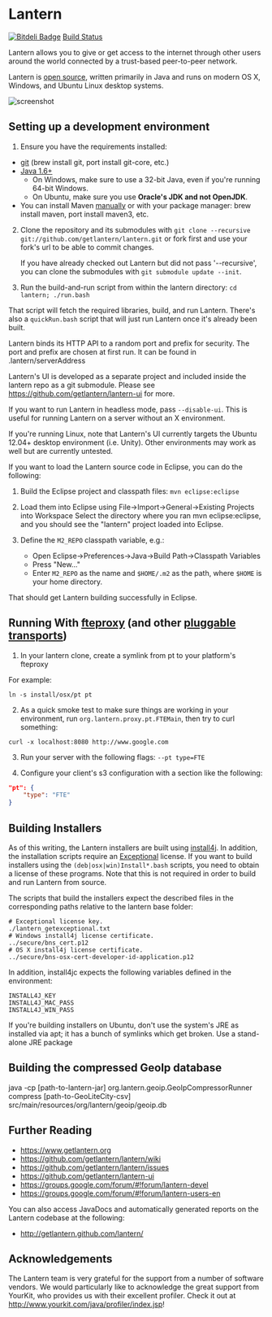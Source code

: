 Lantern 
=======

[![Bitdeli Badge](https://d2weczhvl823v0.cloudfront.net/getlantern/lantern/trend.png)](https://bitdeli.com/free "Bitdeli Badge")
[Build Status](https://getlantern.atlassian.net/builds/browse/LAN-TEST1)

Lantern allows you to give or get access to the internet through other users
around the world connected by a trust-based peer-to-peer network.

Lantern is [open source](COPYING), written primarily in Java and runs on modern OS X, Windows, and
Ubuntu Linux desktop systems.

![screenshot](https://raw.github.com/getlantern/lantern-ui/master/screenshots/vis.gif)


## Setting up a development environment

1. Ensure you have the requirements installed:
  * [git](http://git-scm.com/) (brew install git, port install git-core, etc.)
  * [Java 1.6+](http://www.oracle.com/technetwork/java/javase/downloads/index.html)
      * On Windows, make sure to use a 32-bit Java, even if you're running
        64-bit Windows.
      * On Ubuntu, make sure you use **Oracle's JDK and not OpenJDK**.
  * You can install Maven [manually](http://maven.apache.org/download.html) or
    with your package manager: brew install maven, port install maven3, etc.

2. Clone the repository and its submodules with
   `git clone --recursive git://github.com/getlantern/lantern.git`
   or fork first and use your fork's url to be able to commit changes.

   If you have already checked out Lantern but did not pass '--recursive',
   you can clone the submodules with `git submodule update --init`.
 
3. Run the build-and-run script from within the lantern directory:
   `cd lantern; ./run.bash`

That script will fetch the required libraries, build, and
run Lantern. There's also a `quickRun.bash` script that will just run Lantern
once it's already been built.

Lantern binds its HTTP API to a random port and prefix for
security. The port and prefix are chosen at first run.  It can be
found in .lantern/serverAddress

Lantern's UI is developed as a separate project and included inside the lantern
repo as a git submodule. Please see https://github.com/getlantern/lantern-ui
for more.

If you want to run Lantern in headless mode, pass `--disable-ui`. This
is useful for running Lantern on a server without an X environment.

If you're running Linux, note that Lantern's UI currently targets the
Ubuntu 12.04+ desktop environment (i.e. Unity). Other environments may work as
well but are currently untested.

If you want to load the Lantern source code in Eclipse, you can do the following:

1. Build the Eclipse project and classpath files: `mvn eclipse:eclipse`

2. Load them into Eclipse using File->Import->General->Existing Projects into Workspace
   Select the directory where you ran mvn eclipse:eclipse, and you should see
   the "lantern" project loaded into Eclipse.

3. Define the `M2_REPO` classpath variable, e.g.:
    * Open Eclipse->Preferences->Java->Build Path->Classpath Variables 
    * Press "New..."
    * Enter `M2_REPO` as the name and `$HOME/.m2` as the path, where `$HOME`
      is your home directory.

That should get Lantern building successfully in Eclipse.

## Running With [fteproxy](https://fteproxy.org/) (and other [pluggable transports](https://www.torproject.org/docs/pluggable-transports.html.en))

1. In your lantern clone, create a symlink from pt to your platform's fteproxy

For example:

`ln -s install/osx/pt pt`

2. As a quick smoke test to make sure things are working in your environment, run `org.lantern.proxy.pt.FTEMain`, then try to curl something:

`curl -x localhost:8080 http://www.google.com`

3. Run your server with the following flags: `--pt type=FTE`

4. Configure your client's s3 configuration with a section like the following:

```json
"pt": {
    "type": "FTE"
}
```

## Building Installers

As of this writing, the Lantern installers are built using [install4j](http://www.ej-technologies.com/products/install4j/overview.html).  In addition, the installation scripts require an [Exceptional](http://www.exceptional.io) license.  If you want to build installers using the `(deb|osx|win)Install*.bash` scripts, you need to obtain a license of these programs.  Note that this is not required in order to build and run Lantern from source.  

The scripts that build the installers expect the described files in the corresponding paths relative to the lantern base folder:

    # Exceptional license key.
    ./lantern_getexceptional.txt
    # Windows install4j license certificate.
    ../secure/bns_cert.p12
    # OS X install4j license certificate.
    ../secure/bns-osx-cert-developer-id-application.p12

In addition, install4jc expects the following variables defined in the environment:

    INSTALL4J_KEY
    INSTALL4J_MAC_PASS
    INSTALL4J_WIN_PASS

If you're building installers on Ubuntu, don't use the system's JRE as
installed via apt; it has a bunch of symlinks which get broken.  Use
a stand-alone JRE package

## Building the compressed GeoIp database

java -cp [path-to-lantern-jar] org.lantern.geoip.GeoIpCompressorRunner compress [path-to-GeoLiteCity-csv] src/main/resources/org/lantern/geoip/geoip.db

Further Reading
---------------

* https://www.getlantern.org
* https://github.com/getlantern/lantern/wiki
* https://github.com/getlantern/lantern/issues
* https://github.com/getlantern/lantern-ui
* https://groups.google.com/forum/#!forum/lantern-devel
* https://groups.google.com/forum/#!forum/lantern-users-en

You can also access JavaDocs and automatically generated reports on the Lantern codebase at the following:

* http://getlantern.github.com/lantern/

Acknowledgements
----------------

The Lantern team is very grateful for the support from a number of software vendors. We 
would particularly like to acknowledge the great support from YourKit, who provides us
with their excellent profiler. Check it out at 
http://www.yourkit.com/java/profiler/index.jsp!
